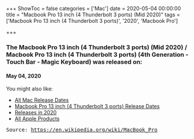 +++
ShowToc = false
categories = ['Mac']
date = 2020-05-04 00:00:00
title = "Macbook Pro 13 inch (4 Thunderbolt 3 ports) (Mid 2020)"
tags = ['Macbook Pro 13 inch (4 Thunderbolt 3 ports)', '2020', 'Macbook Pro']

+++

### The Macbook Pro 13 inch (4 Thunderbolt 3 ports) (Mid 2020) / Macbook Pro 13 inch (4 Thunderbolt 3 ports) (4th Generation - Touch Bar - Magic Keyboard) was released on: 
#### May 04, 2020


<!--more-->


    
You might also like:

- [All Mac Release Dates](https://AppleReleaseDate.com/categories/mac/)
- [Macbook Pro 13 inch (4 Thunderbolt 3 ports) Release Dates](https://AppleReleaseDate.com/tags/macbook-pro-13-inch-(4-thunderbolt-3-ports)/)
- [Releases in 2020](https://AppleReleaseDate.com/tags/2020/)
- [All Apple Products](https://AppleReleaseDate.com/categories/)



<kbd> Source: https://en.wikipedia.org/wiki/MacBook_Pro</kbd>

